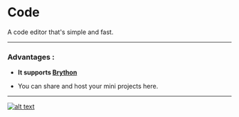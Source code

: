 # Code
A code editor that's simple and fast.
___
### Advantages :
* **It supports [Brython](https://brython.info/ "Brython's Homepage")**

* You can share and host your mini projects here.
___
[![alt text][1]][2]

[1]: https://code.abaanshanid.repl.co/assets/logo.png
[2]: https://code.abaanshanid.repl.co/
